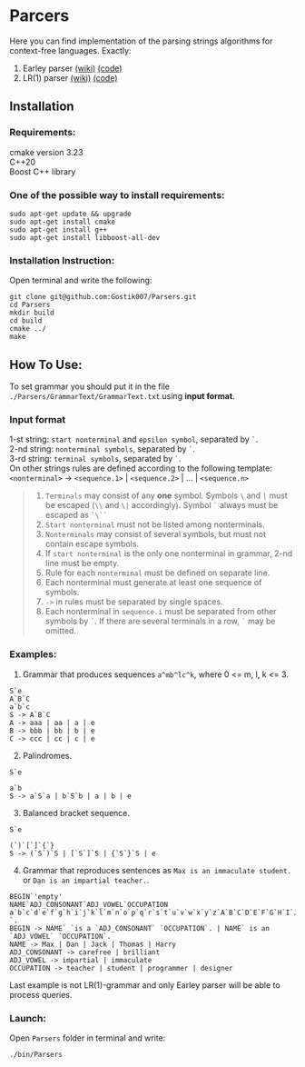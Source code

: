# Parcers
Here you can find implementation of the parsing strings algorithms for context-free languages. Exactly:
1) Earley parser [(wiki)](https://en.wikipedia.org/wiki/Earley_parser) [(code)](https://github.com/Gostik007/Parsers/blob/master/src/BasicEarleyParser.h)
2) LR(1) parser [(wiki)](https://en.wikipedia.org/wiki/LR_parser) [(code)](https://github.com/Gostik007/Parsers/blob/master/src/BasicLR1Parser.h)

## Installation
### Requirements:
cmake version 3.23  
C++20  
Boost C++ library

### One of the possible way to install requirements:
```
sudo apt-get update && upgrade
sudo apt-get install cmake
sudo apt-get install g++
sudo apt-get install libboost-all-dev
```

### Installation Instruction:
Open terminal and write the following:
```
git clone git@github.com:Gostik007/Parsers.git
cd Parsers
mkdir build
cd build
cmake ../
make
```

## How To Use:
To set grammar you should put it in the file `./Parsers/GrammarText/GrammarText.txt` using __input format__.

### Input format
1-st string: `start nonterminal` and `epsilon symbol`, separated by `` ` ``.\
2-nd string: `nonterminal symbols`, separated by `` ` ``.\
3-rd string: `terminal symbols`, separated by `` ` ``.\
On other strings rules are defined according to the following template:\
`<nonterminal>` -> `<sequence.1>` | `<sequence.2>` | ... | `<sequence.n>`

>1) `Terminals` may consist of any **one** symbol. Symbols `` \ `` and `|` must be escaped (`\\` and `\|` accordingly). Symbol `` ` `` always must be escaped as ``` `\`` ```
>2) `Start nonterminal` must not be listed among nonterminals.
>3) `Nonterminals` may consist of several symbols, but must not contain escape symbols.
>4) If `start nonterminal` is the only one nonterminal in grammar, 2-nd line must be empty.
>4) Rule for each `nonterminal` must be defined on separate line.
>5) Each nonterminal must generate at least one sequence of symbols.
>6) `->` in rules must be separated by single spaces.
>7) Each nonterminal in `sequence.i` must be separated from other symbols by `` ` ``. If there are several terminals in a row, `` ` `` may be omitted.

### Examples:
1) Grammar that produces sequences `a^mb^lc^k`, where 0 <= m, l, k <= 3.
```
S`e
A`B`C
a`b`c
S -> A`B`C
A -> aaa | aa | a | e
B -> bbb | bb | b | e
C -> ccc | cc | c | e
```
2) Palindromes.
```
S`e

a`b
S -> a`S`a | b`S`b | a | b | e
```
3) Balanced bracket sequence.
```
S`e

(`)`[`]`{`}
S -> (`S`)`S | [`S`]`S | {`S`}`S | e
```
4) Grammar that reproduces sentences as `Max is an immaculate student.` or `Dan is an impartial teacher.`.
```
BEGIN`'empty'
NAME`ADJ_CONSONANT`ADJ_VOWEL`OCCUPATION
a`b`c`d`e`f`g`h`i`j`k`l`m`n`o`p`q`r`s`t`u`v`w`x`y`z`A`B`C`D`E`F`G`H`I`J`K`L`M`N`O`P`Q`R`S`T`U`V`W`X`Y`Z` `.
BEGIN -> NAME` `is a `ADJ_CONSONANT` `OCCUPATION`. | NAME` is an `ADJ_VOWEL` `OCCUPATION`.
NAME -> Max | Dan | Jack | Thomas | Harry
ADJ_CONSONANT -> carefree | brilliant
ADJ_VOWEL -> impartial | immaculate
OCCUPATION -> teacher | student | programmer | designer
```
Last example is not LR(1)-grammar and only Earley parser will be able to process queries.

### Launch:
Open `Parsers` folder in terminal and write:
```
./bin/Parsers
```